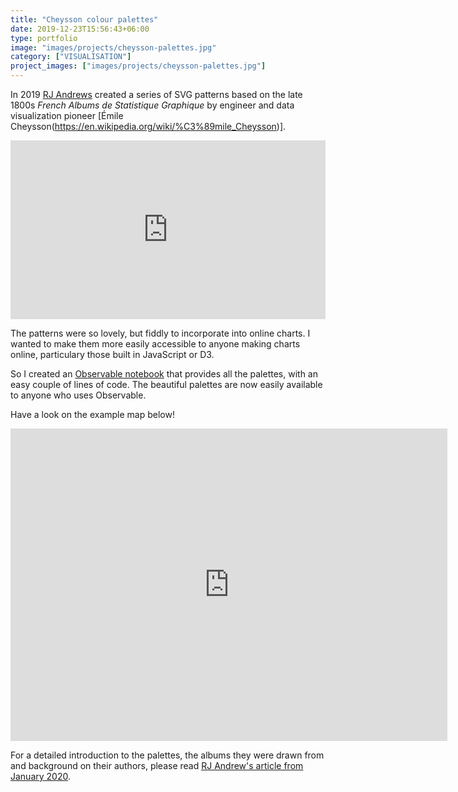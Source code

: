 ```yaml
---
title: "Cheysson colour palettes"
date: 2019-12-23T15:56:43+06:00
type: portfolio
image: "images/projects/cheysson-palettes.jpg"
category: ["VISUALISATION"]
project_images: ["images/projects/cheysson-palettes.jpg"]
---
```


In 2019 [RJ Andrews](https://infowetrust.com/) created a series of SVG patterns based on the late 1800s *French Albums de Statistique Graphique* by engineer and data visualization pioneer [Émile Cheysson(https://en.wikipedia.org/wiki/%C3%89mile_Cheysson)].

<iframe width="100%" height="286" frameborder="0"
  src="https://observablehq.com/embed/@tomshanley/cheysson-color-palettes?cell=taster"></iframe>

The patterns were so lovely, but fiddly to incorporate into online charts. I wanted to make them more easily accessible to anyone making charts online, particulary those built in JavaScript or D3.

So I created an [Observable notebook](https://observablehq.com/@tomshanley/cheysson-color-palettes) that provides all the palettes, with an easy couple of lines of code. The beautiful palettes are now easily available to anyone who uses Observable.

Have a look on the example map below!

<iframe width="699" height="500" frameborder="0"
  src="https://observablehq.com/embed/@tomshanley/cheysson-color-palettes?cell=viewof+selectPalette&cell=chart"></iframe>

For a detailed introduction to the palettes, the albums they were drawn from and background on their authors, please read [RJ Andrew's article from January 2020](https://infowetrust.com/project/album-colors).